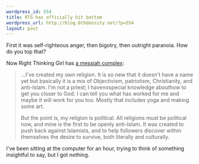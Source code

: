 ```yaml
--- 
wordpress_id: 554
title: RTG has officially hit bottom
wordpress_url: http://blog.6thdensity.net/?p=554
layout: post
---
```

First it was self-righteous anger, then bigotry, then outright paranoia. How do you top that?

Now Right Thinking Girl has <a href="http://rightthinkinggirl.com/2006/10/20/welcome-to-my-world/">a messiah complex</a>:
<blockquote>...I've created my own religion. It is so new that it doesn't have a name yet but basically it is a mix of Objectivism, patriotism, Christianity, and anti-Islam. I'm not a priest; I havenospecial knowledge abouthow to get you closer to God. I can tell you what has worked for me and maybe it will work for you too. Mostly that includes yoga and making some art.

But the point is, my religion is political. All religions must be political now, and mine is the first to be openly anti-Islam. It was created to push back against Islamists, and to help followers discover within themselves the desire to survive, both literally and culturally.</blockquote>
I've been sitting at the computer for an hour, trying to think of something insightful to say, but I got nothing.
